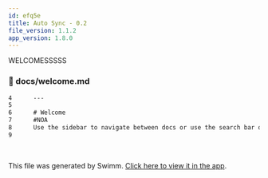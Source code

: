 ```yaml
---
id: efq5e
title: Auto Sync - 0.2
file_version: 1.1.2
app_version: 1.8.0
---
```


WELCOMESSSSS
<!-- NOTE-swimm-snippet: the lines below link your snippet to Swimm -->
### 📄 docs/welcome.md
```markdown
4      ---
5      
6      # Welcome
7      #NOA
8      Use the sidebar to navigate between docs or use the search bar on the topbar.
9      
```

<br/>

This file was generated by Swimm. [Click here to view it in the app](https://swimm-web-app.web.app/repos/Z2l0aHViJTNBJTNBTm9hUmVwbyUzQSUzQU5vYW96ZXI=/docs/efq5e).
